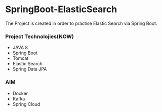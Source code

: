 # SpringBoot-ElasticSearch

The Project is created in order to practise Elastic Search via Spring Boot.

### Project Technolojies(NOW)

- JAVA 8
- Spring Boot
- Tomcat
- Elastic Search
- Spring Data JPA

### AIM

- Docker
- Kafka
- Spring Cloud
